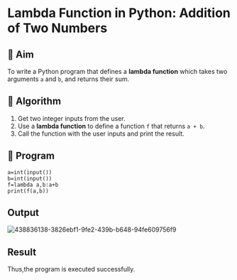 # Lambda Function in Python: Addition of Two Numbers

## 🎯 Aim
To write a Python program that defines a **lambda function** which takes two arguments `a` and `b`, and returns their sum.

## 🧠 Algorithm
1. Get two integer inputs from the user.
2. Use a **lambda function** to define a function `f` that returns `a + b`.
3. Call the function with the user inputs and print the result.

## 🧾 Program
```
a=int(input())
b=int(input())
f=lambda a,b:a+b
print(f(a,b))
```

## Output
![438836138-3826ebf1-9fe2-439b-b648-94fe609756f9](https://github.com/user-attachments/assets/bcf1a380-9629-4cab-9b34-5cd532fd8f4f)

## Result
Thus,the program is executed successfully.
